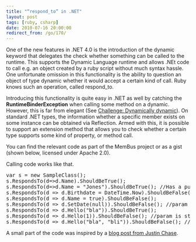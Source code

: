 ```yaml
---
title: "“respond_to” in .NET"
layout: post
tags: [ruby, csharp]
date: 2010-07-16 20:00:00
redirect_from: /go/170/
---
```


One of the new features in .NET 4.0 is the introduction of the dynamic keyword that delegates the check whether something can be called to the runtime. This supports the Dynamic Language runtime and allows .NEt code to call e.g. an object created by a ruby script without much syntax hassle. One unfortunate omission in this functionality is the ability to question an object of type dynamic whether it would accept a certain kind of call. Ruby knows such an operation, called respond_to. 

Introducing this functionality is quite easy in .NET as well by catching the **RuntimeBinderException** when calling some method on a dynamic. However, this is far from elegant (See [Challenge: Dynamically dynamic](http://ayende.com/Blog/archive/2010/06/23/challenge-dynamically-dynamic.aspx)). On standard .NET types, the information whether a specific member exists on some instance can be obtained via Reflection. Armed with this, it is possible to support an extension method that allows you to check whether a certain type supports some kind of property, or method call.

You can find the relevant code as part of the MemBus project or as a gist (shown below, licensed under Apache 2.0). 

Calling code works like that. 
 <div style="padding-bottom: 0px; margin: 0px; padding-left: 0px; padding-right: 0px; display: inline; float: none; padding-top: 0px" id="scid:812469c5-0cb0-4c63-8c15-c81123a09de7:26829cf6-3076-4799-a41a-d0f165ec15d5" class="wlWriterEditableSmartContent"><pre name="code" class="c#:nogutter">var s = new SampleClass();
s.RespondsTo(d=&gt;d.Name).ShouldBeTrue();
s.RespondsTo(d=&gt;d.Name = "Jones").ShouldBeTrue(); //Has a public setter
s.RespondsTo(d =&gt; d.Birthdate = DateTime.Now).ShouldBeFalse(); //Only has private setter
s.RespondsTo(d =&gt; d.Name = true).ShouldBeFalse();
s.RespondsTo(d =&gt; d.SetDate(null)).ShouldBeFalse(); //param is a DateTime, null not allowed
s.RespondsTo(d =&gt; d.Hello("bla")).ShouldBeTrue();
s.RespondsTo(d =&gt; d.Hello(1)).ShouldBeFalse(); //param is string
s.RespondsTo(d =&gt; d.Hello("bla", "bli")).ShouldBeFalse(); //Wrong number of args</pre></div>

A small part of the code was inspired by a [blog post from Justin Chase](http://justinmchase.com/post/2009/07/02/Member-Exists-e28093-Dynamic-C-40.aspx).
<script src="http://gist.github.com/478382.js"></script>